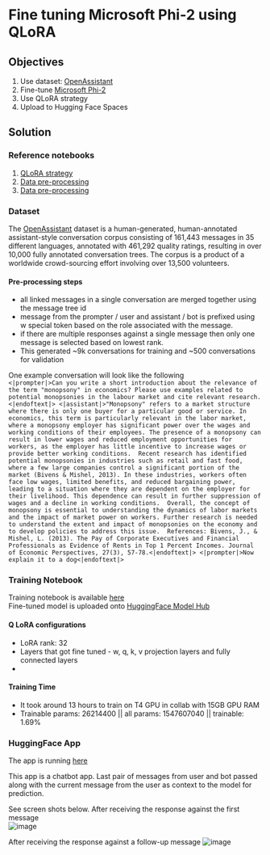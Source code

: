 # Fine tuning Microsoft Phi-2 using QLoRA

## Objectives
1. Use dataset: [OpenAssistant](https://huggingface.co/datasets/OpenAssistant/oasst1?row=0)
2. Fine-tune [Microsoft Phi-2](https://huggingface.co/microsoft/phi-2)
3. Use QLoRA strategy
4. Upload to Hugging Face Spaces

## Solution

### Reference notebooks
1. [QLoRA strategy](https://github.com/mshumer/gpt-llm-trainer/blob/main/One_Prompt___Fine_Tuned_LLaMA_2.ipynb)
2. [Data pre-processing](https://github.com/LAION-AI/Open-Assistant/blob/main/notebooks/openassistant-oasst1/getting-started.ipynb)
3. [Data pre-processing](https://huggingface.co/dfurman/Falcon-7B-Chat-v0.1/blob/main/finetune_falcon7b_oasst1_with_bnb_peft.ipynb)

### Dataset

The [OpenAssistant](https://huggingface.co/datasets/OpenAssistant/oasst1?row=0) dataset is a human-generated, human-annotated assistant-style conversation corpus consisting of 161,443 messages in 35 different languages, annotated with 461,292 quality ratings, resulting in over 10,000 fully annotated conversation trees. The corpus is a product of a worldwide crowd-sourcing effort involving over 13,500 volunteers.

#### Pre-processing steps
- all linked messages in a single conversation are merged together using the message tree id
- message from the prompter / user and assistant / bot is prefixed using w special token based on the role associated with the message.
- if there are multiple responses against a single message then only one message is selected based on lowest rank.
- This generated ~9k conversations for training and ~500 conversations for validation  

One example conversation will look like the following  
`<|prompter|>Can you write a short introduction about the relevance of the term "monopsony" in economics? Please use examples related to potential monopsonies in the labour market and cite relevant research.<|endoftext|>
<|assistant|>"Monopsony" refers to a market structure where there is only one buyer for a particular good or service. In economics, this term is particularly relevant in the labor market, where a monopsony employer has significant power over the wages and working conditions of their employees. The presence of a monopsony can result in lower wages and reduced employment opportunities for workers, as the employer has little incentive to increase wages or provide better working conditions.  Recent research has identified potential monopsonies in industries such as retail and fast food, where a few large companies control a significant portion of the market (Bivens & Mishel, 2013). In these industries, workers often face low wages, limited benefits, and reduced bargaining power, leading to a situation where they are dependent on the employer for their livelihood. This dependence can result in further suppression of wages and a decline in working conditions.  Overall, the concept of monopsony is essential to understanding the dynamics of labor markets and the impact of market power on workers. Further research is needed to understand the extent and impact of monopsonies on the economy and to develop policies to address this issue.  References: Bivens, J., & Mishel, L. (2013). The Pay of Corporate Executives and Financial Professionals as Evidence of Rents in Top 1 Percent Incomes. Journal of Economic Perspectives, 27(3), 57-78.<|endoftext|>
<|prompter|>Now explain it to a dog<|endoftext|>`

### Training Notebook

Training notebook is available [here](https://github.com/sayanbanerjee32/ms-phi2-qlora-oasst1/blob/main/ms_phi2_fine_tune_q_lora.ipynb)  
Fine-tuned model is uploaded onto [HuggingFace Model Hub](https://huggingface.co/sayanbanerjee32/ms-phi2-qlora-oasst1)

#### Q LoRA configurations
- LoRA rank: 32
- Layers that got fine tuned - w, q, k, v projection layers and fully connected layers
- 

#### Training Time
- It took around 13 hours to train on T4 GPU in collab with 15GB GPU RAM
- Trainable params: 26214400 || all params: 1547607040 || trainable: 1.69%


### HuggingFace App

The app is running [here](https://huggingface.co/spaces/sayanbanerjee32/askme-ms-phi2-qlora-oasst1)

This app is a chatbot app. Last pair of messages from user and bot passed along with the current message from the user as context to the model for prediction.

See screen shots below. 
After receiving the response against the first message  
![image](https://github.com/user-attachments/assets/beba3c59-460f-41cf-873d-8caec568c365)

After receiving the response against a follow-up message
![image](https://github.com/user-attachments/assets/fca79952-f39c-4b89-aaf0-b50b7ceac68b)

